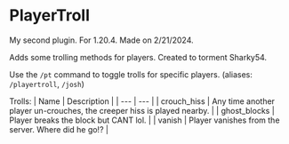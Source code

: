 # PlayerTroll

My second plugin. For 1.20.4. Made on 2/21/2024.

Adds some trolling methods for players. Created to torment Sharky54.

Use the `/pt` command to toggle trolls for specific players. (aliases: `/playertroll`, `/josh`)

Trolls:
| Name | Description |
| --- | --- |
| crouch_hiss | Any time another player un-crouches, the creeper hiss is played nearby. |
| ghost_blocks | Player breaks the block but CANT lol. |
| vanish | Player vanishes from the server. Where did he go!? |
